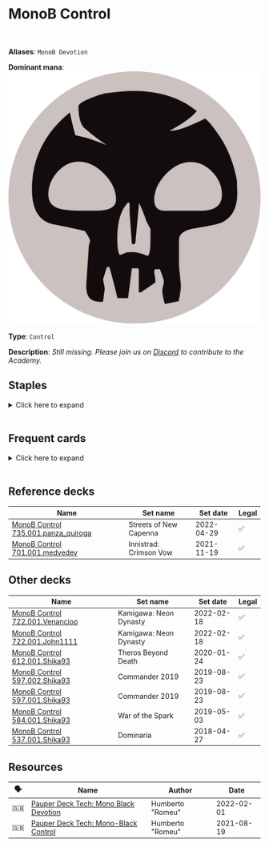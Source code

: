 <!-- This page is automatically generated by Myr: do not update it manually. -->
<!-- Changes directly applied here will be lost. -->
<!-- If you plan to update this page, please update the template at https://github.com/Pauperformance/pauperformance-bot -->
<!-- Templates can be found under pauperformance-bot/resources/templates/ -->
# MonoB Control
<br/>

**Aliases**: `MonoB Devotion`


**Dominant mana**: <img src="../resources/images/mana/B.png" class="dominant-mana-icon"/>

**Type**: `Control`

**Description**: _Still missing. Please join us on [Discord](https://discord.gg/fYQbpjjkQ3) to contribute to the Academy._


## **Staples**

<details>
  <summary>Click here to expand</summary>
<a href="https://scryfall.com/card/dmr/78/chainers-edict"><img src="https://cards.scryfall.io/normal/front/8/c/8c204471-d908-4a08-83e4-cf38999fa80f.jpg" class="archetype-card rounded-image"/></a>
<a href="https://scryfall.com/card/dst/39/chittering-rats"><img src="https://cards.scryfall.io/normal/front/9/8/980135d5-dfaa-4beb-b4b3-1e256bb46e61.jpg" class="archetype-card rounded-image"/></a>
<a href="https://scryfall.com/card/cmr/116/cuombajj-witches"><img src="https://cards.scryfall.io/normal/front/6/a/6a26e910-275a-4981-831b-bfed936a7e3f.jpg" class="archetype-card rounded-image"/></a>
<a href="https://scryfall.com/card/thb/99/gray-merchant-of-asphodel"><img src="https://cards.scryfall.io/normal/front/7/c/7c1a7dd8-8034-4f59-a351-33666b26ff5a.jpg" class="archetype-card rounded-image"/></a>
<a href="https://scryfall.com/card/moc/265/phyrexian-rager"><img src="https://cards.scryfall.io/normal/front/a/9/a9861fb3-6722-43b8-bf0a-af6dd166e59d.jpg" class="archetype-card rounded-image"/></a>
</details><br/>



## **Frequent cards**

<details>
  <summary>Click here to expand</summary>
<a href="https://scryfall.com/card/clb/119/cast-down"><img src="https://cards.scryfall.io/normal/front/a/b/aba79021-39af-4e74-beb5-f2f508c865b2.jpg" class="archetype-card rounded-image"/></a>
<a href="https://scryfall.com/card/mh1/84/crypt-rats"><img src="https://cards.scryfall.io/normal/front/9/6/96916db2-5121-4ff1-880c-369744f11ecf.jpg" class="archetype-card rounded-image"/></a>
<a href="https://scryfall.com/card/mh1/86/defile"><img src="https://cards.scryfall.io/normal/front/5/b/5bcb4398-edd1-41a7-a496-b12bce22ceb6.jpg" class="archetype-card rounded-image"/></a>
<a href="https://scryfall.com/card/bro/91/disfigure"><img src="https://cards.scryfall.io/normal/front/a/a/aaa9c6f1-3938-448b-bdc3-22420c5984d3.jpg" class="archetype-card rounded-image"/></a>
<a href="https://scryfall.com/card/2xm/87/divest"><img src="https://cards.scryfall.io/normal/front/4/4/4494cb6d-1a99-40b6-96cc-0dc2ddec102f.jpg" class="archetype-card rounded-image"/></a>
<a href="https://scryfall.com/card/one/92/duress"><img src="https://cards.scryfall.io/normal/front/3/5/3557e601-9b71-4ce9-9047-1a8baa72e574.jpg" class="archetype-card rounded-image"/></a>
<a href="https://scryfall.com/card/dst/41/echoing-decay"><img src="https://cards.scryfall.io/normal/front/f/8/f8e688e7-8350-4b78-bd49-a6ffdedad556.jpg" class="archetype-card rounded-image"/></a>
<a href="https://scryfall.com/card/uma/102/gurmag-angler"><img src="https://cards.scryfall.io/normal/front/c/e/cedd44eb-f381-46e1-bcb0-88416b4ce33d.jpg" class="archetype-card rounded-image"/></a>
<a href="https://scryfall.com/card/2xm/100/oubliette"><img src="https://cards.scryfall.io/normal/front/d/4/d4800a7d-c229-4ced-97ff-0e58645d58d6.jpg" class="archetype-card rounded-image"/></a>
<a href="https://scryfall.com/card/6ed/149/pestilence"><img src="https://cards.scryfall.io/normal/front/2/9/29d852c4-bd53-4a3b-b1e2-896917cbc27f.jpg" class="archetype-card rounded-image"/></a>
<a href="https://scryfall.com/card/c21/258/pristine-talisman"><img src="https://cards.scryfall.io/normal/front/6/b/6b6307f3-bc63-463c-8ffc-a8b8b829e5d7.jpg" class="archetype-card rounded-image"/></a>
<a href="https://scryfall.com/card/mh1/103/ransack-the-lab"><img src="https://cards.scryfall.io/normal/front/b/5/b547513d-8b69-41cd-84c9-4b08b6426f1d.jpg" class="archetype-card rounded-image"/></a>
<a href="https://scryfall.com/card/cm2/77/sign-in-blood"><img src="https://cards.scryfall.io/normal/front/6/1/61388c28-9428-473c-973a-0a82b6b83d62.jpg" class="archetype-card rounded-image"/></a>
<a href="https://scryfall.com/card/gvl/53/snuff-out"><img src="https://cards.scryfall.io/normal/front/7/5/75bbe89f-09af-494e-b58e-271f64bde4b5.jpg" class="archetype-card rounded-image"/></a>
<a href="https://scryfall.com/card/wth/81/spinning-darkness"><img src="https://cards.scryfall.io/normal/front/5/8/58e64a8e-84b1-416c-9fa7-8b10130dc9e9.jpg" class="archetype-card rounded-image"/></a>
<a href="https://scryfall.com/card/iko/100/suffocating-fumes"><img src="https://cards.scryfall.io/normal/front/6/6/66b562e4-35df-4aee-848d-ceb4204bbe58.jpg" class="archetype-card rounded-image"/></a>
<a href="https://scryfall.com/card/tsr/145/tendrils-of-corruption"><img src="https://cards.scryfall.io/normal/front/c/3/c338b459-6bb8-4bc7-a6b5-945a09589c05.jpg" class="archetype-card rounded-image"/></a>
<a href="https://scryfall.com/card/cmm/190/thorn-of-the-black-rose"><img src="https://cards.scryfall.io/normal/front/b/4/b4b266e2-1cad-40df-bc0e-3e1464b299b3.jpg" class="archetype-card rounded-image"/></a>
<a href="https://scryfall.com/card/2x2/96/unearth"><img src="https://cards.scryfall.io/normal/front/b/1/b1f73271-b70f-40ae-be64-f8de7805923a.jpg" class="archetype-card rounded-image"/></a>
<a href="https://scryfall.com/card/ima/115/wrench-mind"><img src="https://cards.scryfall.io/normal/front/3/6/360a6ada-b257-44b8-b830-aaa122474bce.jpg" class="archetype-card rounded-image"/></a>
</details><br/>



## **Reference decks**

| Name | Set name | Set date | Legal |
| -----| -------- | -------- | ----- |
| [MonoB Control 735.001.panza_quiroga](https://www.mtggoldfish.com/deck/4871411) | Streets of New Capenna | 2022-04-29 | ✅ |
| [MonoB Control 701.001.medvedev](https://www.mtggoldfish.com/deck/4680107) | Innistrad: Crimson Vow | 2021-11-19 | ✅ |




## **Other decks**

| Name | Set name | Set date | Legal |
| -----| -------- | -------- | ----- |
| [MonoB Control 722.001.Venancioo](https://www.mtggoldfish.com/deck/4680111) | Kamigawa: Neon Dynasty | 2022-02-18 | ✅ |
| [MonoB Control 722.001.John1111](https://www.mtggoldfish.com/deck/4680122) | Kamigawa: Neon Dynasty | 2022-02-18 | ✅ |
| [MonoB Control 612.001.Shika93](https://www.mtggoldfish.com/deck/4680118) | Theros Beyond Death | 2020-01-24 | ✅ |
| [MonoB Control 597.002.Shika93](https://www.mtggoldfish.com/deck/4680117) | Commander 2019 | 2019-08-23 | ✅ |
| [MonoB Control 597.001.Shika93](https://www.mtggoldfish.com/deck/4680115) | Commander 2019 | 2019-08-23 | ✅ |
| [MonoB Control 584.001.Shika93](https://www.mtggoldfish.com/deck/4680114) | War of the Spark | 2019-05-03 | ✅ |
| [MonoB Control 537.001.Shika93](https://www.mtggoldfish.com/deck/4680113) | Dominaria | 2018-04-27 | ✅ |






## **Resources**

| 🗣️ | Name | Author | Date |
| -- | ---- | ------ | ---- |
| 🇬🇧 | <a target="_blank" href="https://mtg.cardsrealm.com/en-us/articles/pauper-deck-tech--mono-black-devotion">Pauper Deck Tech: Mono Black Devotion</a> | Humberto "Romeu" | 2022-02-01   |
| 🇬🇧 | <a target="_blank" href="https://mtg.cardsrealm.com/en-us/articles/pauper-deck-tech:-mono-black-control">Pauper Deck Tech: Mono-Black Control</a> | Humberto "Romeu" | 2021-08-19   |

